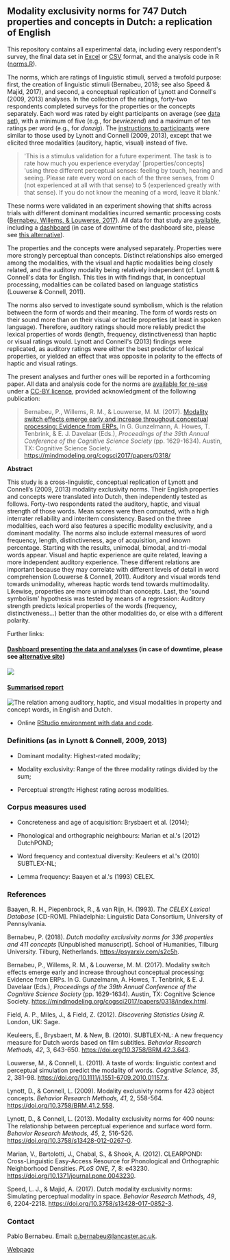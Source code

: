 ## Modality exclusivity norms for 747 Dutch properties and concepts in Dutch: a replication of English

This repository contains all experimental data, including every respondent's survey, the final data set in [Excel](https://github.com/pablobernabeu/Modality-exclusivity-norms-747-Dutch-English-replication/blob/master/norms.xlsx) or [CSV](https://github.com/pablobernabeu/Modality-exclusivity-norms-747-Dutch-English-replication/blob/master/all.csv) format, and the analysis code in R ([norms.R](https://github.com/pablobernabeu/Modality-exclusivity-norms-747-Dutch-English-replication/blob/master/norms.R)).

The norms, which are ratings of linguistic stimuli, served a twofold purpose: first, the creation of linguistic stimuli (Bernabeu, 2018; see also Speed & Majid, 2017), and second, a conceptual replication of Lynott and Connell's (2009, 2013) analyses. In the collection of the ratings, forty-two respondents completed surveys for the properties or the concepts separately. Each word was rated by eight participants on average (see [data set](https://osf.io/ge7pn/)), with a minimum of five (e.g., for *bevriezend*) and a maximum of ten ratings per word (e.g., for *donzig*). The [instructions to participants](https://osf.io/ungey/) were similar to those used by Lynott and Connell (2009, 2013), except that we elicited three modalities (auditory, haptic, visual) instead of five.

> <span style = "font-size: 14px;"> 'This is a stimulus validation for a future experiment. The task is to rate how much you experience everyday' [properties/concepts] 'using three different perceptual senses: feeling by touch, hearing and seeing. Please rate every word on each of the three senses, from 0 (not experienced at all with that sense) to 5 (experienced greatly with that sense). If you do not know the meaning of a word, leave it blank.' </span>

These norms were validated in an experiment showing that shifts across trials with different dominant modalities incurred semantic processing costs ([Bernabeu, Willems, & Louwerse, 2017](https://mindmodeling.org/cogsci2017/papers/0318/index.html)). All data for that study are [available](https://osf.io/97unm/wiki/home/), including a [dashboard](https://mybinder.org/v2/gh/pablobernabeu/Modality-switch-effects-emerge-early-and-increase-throughout-conceptual-processing/0a5542658914a6ed01cf8e96252c48bb5bcf8f18?urlpath=shiny/Shiny-app/) (in case of downtime of the dashboard site, please see [this alternative](https://pablobernabeu.shinyapps.io/ERP-waveform-visualization_CMS-experiment/)).

The properties and the concepts were analysed separately. Properties were more strongly perceptual than concepts. Distinct relationships also emerged among the modalities, with the visual and haptic modalities being closely related, and the auditory modality being relatively independent (cf. Lynott & Connell's data for English. This ties in with findings that, in conceptual processing, modalities can be collated based on language statistics (Louwerse & Connell, 2011).

The norms also served to investigate sound symbolism, which is the relation between the form of words and their meaning. The form of words rests on their sound more than on their visual or tactile properties (at least in spoken language). Therefore, auditory ratings should more reliably predict the lexical properties of words (length, frequency, distinctiveness) than haptic or visual ratings would. Lynott and Connell's (2013) findings were replicated, as auditory ratings were either the best predictor of lexical properties, or yielded an effect that was opposite in polarity to the effects of haptic and visual ratings.

The present analyses and further ones will be reported in a forthcoming paper. All data and analysis code for the norms are [available for re-use](https://osf.io/brkjw/wiki/home/) under a [CC-BY licence](https://creativecommons.org/licenses/by/4.0/), provided acknowledgment of the following publication:

> <span style = "font-size: 14.1px;"> Bernabeu, P., Willems, R. M., & Louwerse, M. M. (2017). [Modality switch effects emerge early and increase throughout conceptual processing: Evidence from ERPs.](https://mindmodeling.org/cogsci2017/papers/0318/index.html) In G. Gunzelmann, A. Howes,  T. Tenbrink, & E. J. Davelaar (Eds.), *Proceedings of the 39th Annual Conference of the Cognitive Science Society* (pp. 1629-1634). Austin, TX: Cognitive Science Society. https://mindmodeling.org/cogsci2017/papers/0318/ </span>


**Abstract**

This study is a cross-linguistic, conceptual replication of Lynott and Connell’s (2009, 2013) modality exclusivity norms. Their English properties and concepts were translated into Dutch, then independently tested as follows. Forty-two respondents rated the auditory, haptic, and visual strength of those words. Mean scores were then computed, with a high interrater reliability and interitem consistency. Based on the three modalities, each word also features a specific modality exclusivity, and a dominant modality. The norms also include external measures of word frequency, length, distinctiveness, age of acquisition, and known percentage. Starting with the results, unimodal, bimodal, and tri-modal words appear. Visual and haptic experience are quite related, leaving a more independent auditory experience. These different relations are important because they may correlate with different levels of detail in word comprehension (Louwerse &amp; Connell, 2011). Auditory and visual words tend towards unimodality, whereas haptic words tend towards multimodality. Likewise, properties are more unimodal than concepts. Last, the 'sound symbolism' hypothesis was tested by means of a regression: Auditory strength predicts lexical properties of the words (frequency, distinctiveness...) better than the other modalities do, or else with a different polarity.

Further links:

#### [**Dashboard presenting the data and analyses**](https://pablobernabeu.shinyapps.io/dutch-modality-exclusivity-norms/) (in case of downtime, please see [alternative site](http://rpubs.com/pcbernabeu/Dutch-modality-exclusivity-norms))
 
![](https://i.imgur.com/gS1vpcM.gif)

#### [**Summarised report**](https://www.linkedin.com/pulse/modality-exclusivity-norms-336-properties-411-dutch-english-bernabeu)

![The relation among auditory, haptic, and visual modalities in property and concept words, in English and Dutch.](https://raw.githubusercontent.com/pablobernabeu/Modality-exclusivity-norms-747-Dutch-English-replication/master/allfour_lowres.png)

- Online [RStudio environment with data and code](https://mybinder.org/v2/gh/pablobernabeu/Modality-exclusivity-norms-747-Dutch-English-replication/b67eeda0254722e083baaf228c2d2334cd978c10?urlpath=rstudio).


### **Definitions** (as in Lynott & Connell, 2009, 2013)

- Dominant modality: Highest-rated modality;

- Modality exclusivity: Range of the three modality ratings divided by the sum;

- Perceptual strength: Highest rating across modalities.


### Corpus measures used

* Concreteness and age of acquisition: Brysbaert et al. (2014);

* Phonological and orthographic neighbours: Marian et al.'s (2012) DutchPOND;

* Word frequency and contextual diversity: Keuleers et al.'s (2010) SUBTLEX-NL;

* Lemma frequency: Baayen et al.'s (1993) CELEX.


### References

Baayen, R. H., Piepenbrock, R., & van Rijn, H. (1993). *The CELEX Lexical Database* [CD-ROM]. Philadelphia: Linguistic Data Consortium, University of Pennsylvania.

Bernabeu, P.  (2018). *Dutch  modality  exclusivity  norms  for  336  properties  and  411  concepts* [Unpublished manuscript]. School of Humanities, Tilburg University. Tilburg, Netherlands. https://psyarxiv.com/s2c5h.

Bernabeu, P., Willems, R. M., & Louwerse, M. M. (2017). Modality switch effects emerge early and increase throughout conceptual processing: Evidence from ERPs. In G. Gunzelmann, A. Howes,  T. Tenbrink, & E. J. Davelaar (Eds.), *Proceedings of the 39th Annual Conference of the Cognitive Science Society* (pp. 1629-1634). Austin, TX: Cognitive Science Society. https://mindmodeling.org/cogsci2017/papers/0318/index.html.

Field, A. P., Miles, J., & Field, Z. (2012). *Discovering Statistics Using R*. London, UK: Sage.

Keuleers, E., Brysbaert, M. & New, B. (2010). SUBTLEX-NL: A new frequency measure for Dutch words based on film subtitles. *Behavior Research Methods, 42*, 3, 643-650. https://doi.org/10.3758/BRM.42.3.643.

Louwerse, M., & Connell, L. (2011). A taste of words: linguistic context and perceptual simulation predict the modality of words. *Cognitive Science, 35*, 2, 381-98. https://doi.org/10.1111/j.1551-6709.2010.01157.x.

Lynott, D., & Connell, L. (2009). Modality exclusivity norms for 423 object concepts. *Behavior Research Methods, 41*, 2, 558-564. https://doi.org/10.3758/BRM.41.2.558.

Lynott, D., & Connell, L. (2013). Modality exclusivity norms for 400 nouns: The relationship between perceptual experience and surface word form. *Behavior Research Methods, 45*, 2, 516-526. https://doi.org/10.3758/s13428-012-0267-0.

Marian, V., Bartolotti, J., Chabal, S., & Shook, A. (2012). CLEARPOND: Cross-Linguistic Easy-Access Resource for Phonological and Orthographic Neighborhood Densities. *PLoS ONE, 7*, 8: e43230. https://doi.org/10.1371/journal.pone.0043230.

Speed, L. J., & Majid, A. (2017). Dutch modality exclusivity norms: Simulating perceptual modality in space. *Behavior Research Methods, 49*, 6, 2204-2218. https://doi.org/10.3758/s13428-017-0852-3.


### Contact

Pablo Bernabeu. Email: p.bernabeu@lancaster.ac.uk.

[Webpage](http://www.research.lancs.ac.uk/portal/en/people/pablo-de-juan-bernabeu)

